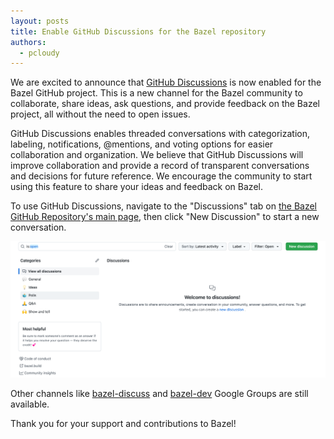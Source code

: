 ```yaml
---
layout: posts
title: Enable GitHub Discussions for the Bazel repository
authors:
  - pcloudy
---
```

We are excited to announce that [GitHub Discussions](https://github.com/bazelbuild/bazel/discussions) is now enabled for the Bazel GitHub project. This is a new channel for the Bazel community to collaborate, share ideas, ask questions, and provide feedback on the Bazel project, all without the need to open issues.

GitHub Discussions enables threaded conversations with categorization, labeling, notifications, @mentions, and voting options for easier collaboration and organization. We believe that GitHub Discussions will improve collaboration and provide a record of transparent conversations and decisions for future reference. We encourage the community to start using this feature to share your ideas and feedback on Bazel.

To use GitHub Discussions, navigate to the "Discussions" tab on [the Bazel GitHub Repository's main page](https://github.com/bazelbuild/bazel), then click "New Discussion" to start a new conversation.

![Image](/assets/github-discussions.png)

Other channels like [bazel-discuss](https://groups.google.com/g/bazel-discuss) and [bazel-dev](https://groups.google.com/g/bazel-dev) Google Groups are still available.

Thank you for your support and contributions to Bazel!
